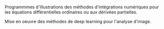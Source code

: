 Programmmes d'illustrations des méthodes d'intégrations numériques pour les équations différentielles ordinaires ou aux dérivées partielles.

Mise en oeuvre des méthodes de deep learning pour l'analyse d'image.
